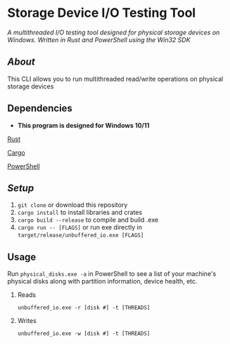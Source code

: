 # Storage Device I/O Testing Tool
_A multithreaded I/O testing tool designed for physical storage devices on Windows. Written in Rust and PowerShell using the Win32 SDK_

## _About_
This CLI allows you to run multithreaded read/write operations on physical storage devices

## Dependencies

* **This program is designed for Windows 10/11**

[Rust](https://www.rust-lang.org/tools/install)

[Cargo](https://pypi.org/project/psutil/)

[PowerShell](https://docs.microsoft.com/en-us/powershell/scripting/install/installing-powershell?view=powershell-7.2)


## _Setup_

1. `git clone` or download this repository
2. `cargo install` to install libraries and crates
3. `cargo build --release` to compile and build .exe
4. `cargo run -- [FLAGS]` or run exe directly in `target/release/unbuffered_io.exe [FLAGS]`

## Usage
Run `physical_disks.exe -a` in PowerShell to see a list of your machine's physical disks along with partition information, device health, etc.

1. Reads
	```
	unbuffered_io.exe -r [disk #] -t [THREADS]
	```
2. Writes
	```
	unbuffered_io.exe -w [disk #] -t [THREADS]
	```

